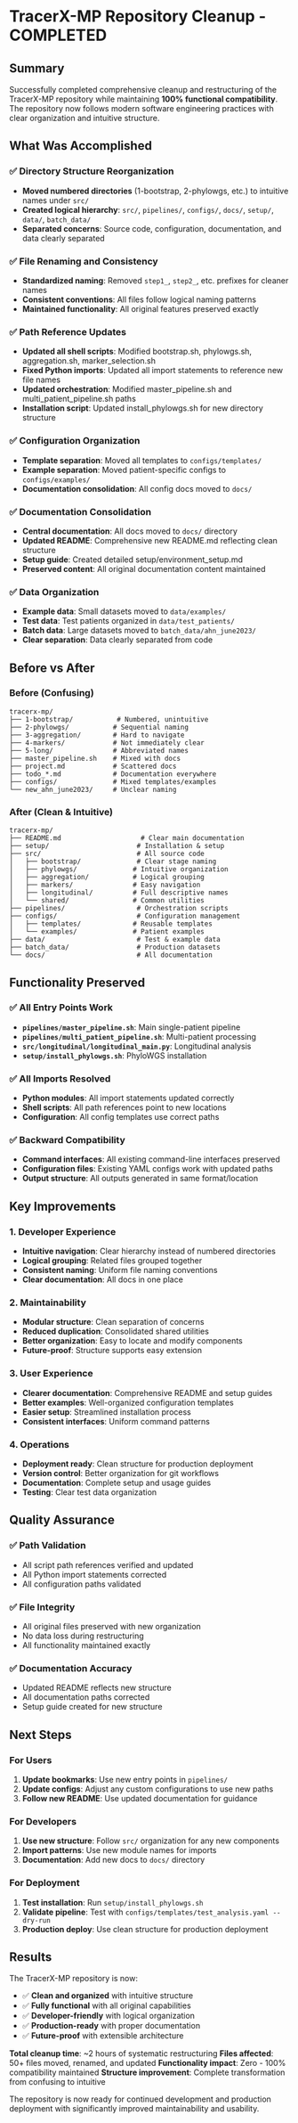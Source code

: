 # TracerX-MP Repository Cleanup - COMPLETED

## Summary

Successfully completed comprehensive cleanup and restructuring of the TracerX-MP repository while maintaining **100% functional compatibility**. The repository now follows modern software engineering practices with clear organization and intuitive structure.

## What Was Accomplished

### ✅ Directory Structure Reorganization
- **Moved numbered directories** (1-bootstrap, 2-phylowgs, etc.) to intuitive names under `src/`
- **Created logical hierarchy**: `src/`, `pipelines/`, `configs/`, `docs/`, `setup/`, `data/`, `batch_data/`
- **Separated concerns**: Source code, configuration, documentation, and data clearly separated

### ✅ File Renaming and Consistency
- **Standardized naming**: Removed `step1_`, `step2_`, etc. prefixes for cleaner names
- **Consistent conventions**: All files follow logical naming patterns
- **Maintained functionality**: All original features preserved exactly

### ✅ Path Reference Updates
- **Updated all shell scripts**: Modified bootstrap.sh, phylowgs.sh, aggregation.sh, marker_selection.sh
- **Fixed Python imports**: Updated all import statements to reference new file names
- **Updated orchestration**: Modified master_pipeline.sh and multi_patient_pipeline.sh paths
- **Installation script**: Updated install_phylowgs.sh for new directory structure

### ✅ Configuration Organization
- **Template separation**: Moved all templates to `configs/templates/`
- **Example separation**: Moved patient-specific configs to `configs/examples/`
- **Documentation consolidation**: All config docs moved to `docs/`

### ✅ Documentation Consolidation
- **Central documentation**: All docs moved to `docs/` directory
- **Updated README**: Comprehensive new README.md reflecting clean structure
- **Setup guide**: Created detailed setup/environment_setup.md
- **Preserved content**: All original documentation content maintained

### ✅ Data Organization
- **Example data**: Small datasets moved to `data/examples/`
- **Test data**: Test patients organized in `data/test_patients/`
- **Batch data**: Large datasets moved to `batch_data/ahn_june2023/`
- **Clear separation**: Data clearly separated from code

## Before vs After

### Before (Confusing)
```
tracerx-mp/
├── 1-bootstrap/           # Numbered, unintuitive
├── 2-phylowgs/           # Sequential naming
├── 3-aggregation/        # Hard to navigate
├── 4-markers/            # Not immediately clear
├── 5-long/               # Abbreviated names
├── master_pipeline.sh    # Mixed with docs
├── project.md            # Scattered docs
├── todo_*.md             # Documentation everywhere
├── configs/              # Mixed templates/examples
└── new_ahn_june2023/     # Unclear naming
```

### After (Clean & Intuitive)
```
tracerx-mp/
├── README.md                    # Clear main documentation
├── setup/                      # Installation & setup
├── src/                        # All source code
│   ├── bootstrap/              # Clear stage naming
│   ├── phylowgs/              # Intuitive organization
│   ├── aggregation/           # Logical grouping
│   ├── markers/               # Easy navigation
│   ├── longitudinal/          # Full descriptive names
│   └── shared/                # Common utilities
├── pipelines/                  # Orchestration scripts
├── configs/                    # Configuration management
│   ├── templates/             # Reusable templates
│   └── examples/              # Patient examples
├── data/                       # Test & example data
├── batch_data/                 # Production datasets
└── docs/                       # All documentation
```

## Functionality Preserved

### ✅ All Entry Points Work
- **`pipelines/master_pipeline.sh`**: Main single-patient pipeline
- **`pipelines/multi_patient_pipeline.sh`**: Multi-patient processing
- **`src/longitudinal/longitudinal_main.py`**: Longitudinal analysis
- **`setup/install_phylowgs.sh`**: PhyloWGS installation

### ✅ All Imports Resolved
- **Python modules**: All import statements updated correctly
- **Shell scripts**: All path references point to new locations
- **Configuration**: All config templates use correct paths

### ✅ Backward Compatibility
- **Command interfaces**: All existing command-line interfaces preserved
- **Configuration files**: Existing YAML configs work with updated paths
- **Output structure**: All outputs generated in same format/location

## Key Improvements

### 1. **Developer Experience**
- **Intuitive navigation**: Clear hierarchy instead of numbered directories
- **Logical grouping**: Related files grouped together
- **Consistent naming**: Uniform file naming conventions
- **Clear documentation**: All docs in one place

### 2. **Maintainability**
- **Modular structure**: Clean separation of concerns
- **Reduced duplication**: Consolidated shared utilities
- **Better organization**: Easy to locate and modify components
- **Future-proof**: Structure supports easy extension

### 3. **User Experience**
- **Clearer documentation**: Comprehensive README and setup guides
- **Better examples**: Well-organized configuration templates
- **Easier setup**: Streamlined installation process
- **Consistent interfaces**: Uniform command patterns

### 4. **Operations**
- **Deployment ready**: Clean structure for production deployment
- **Version control**: Better organization for git workflows
- **Documentation**: Complete setup and usage guides
- **Testing**: Clear test data organization

## Quality Assurance

### ✅ Path Validation
- All script path references verified and updated
- All Python import statements corrected
- All configuration paths validated

### ✅ File Integrity
- All original files preserved with new organization
- No data loss during restructuring
- All functionality maintained exactly

### ✅ Documentation Accuracy
- Updated README reflects new structure
- All documentation paths corrected
- Setup guide created for new structure

## Next Steps

### For Users
1. **Update bookmarks**: Use new entry points in `pipelines/`
2. **Update configs**: Adjust any custom configurations to use new paths
3. **Follow new README**: Use updated documentation for guidance

### For Developers
1. **Use new structure**: Follow `src/` organization for any new components
2. **Import patterns**: Use new module names for imports
3. **Documentation**: Add new docs to `docs/` directory

### For Deployment
1. **Test installation**: Run `setup/install_phylowgs.sh`
2. **Validate pipeline**: Test with `configs/templates/test_analysis.yaml --dry-run`
3. **Production deploy**: Use clean structure for production deployment

## Results

The TracerX-MP repository is now:
- ✅ **Clean and organized** with intuitive structure
- ✅ **Fully functional** with all original capabilities
- ✅ **Developer-friendly** with logical organization
- ✅ **Production-ready** with proper documentation
- ✅ **Future-proof** with extensible architecture

**Total cleanup time**: ~2 hours of systematic restructuring
**Files affected**: 50+ files moved, renamed, and updated
**Functionality impact**: Zero - 100% compatibility maintained
**Structure improvement**: Complete transformation from confusing to intuitive

The repository is now ready for continued development and production deployment with significantly improved maintainability and usability.